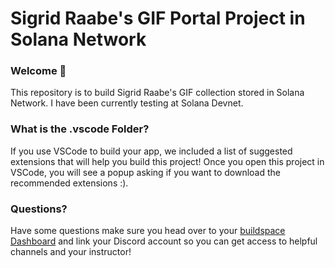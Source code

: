 # Sigrid Raabe's GIF Portal Project in Solana Network

### **Welcome 👋**
This repository is to build Sigrid Raabe's GIF collection stored in Solana Network. I have been currently testing at Solana Devnet.

### **What is the .vscode Folder?**
If you use VSCode to build your app, we included a list of suggested extensions that will help you build this project! Once you open this project in VSCode, you will see a popup asking if you want to download the recommended extensions :).



### **Questions?**
Have some questions make sure you head over to your [buildspace Dashboard](https://app.buildspace.so/courses/CObd6d35ce-3394-4bd8-977e-cbee82ae07a3) and link your Discord account so you can get access to helpful channels and your instructor!

